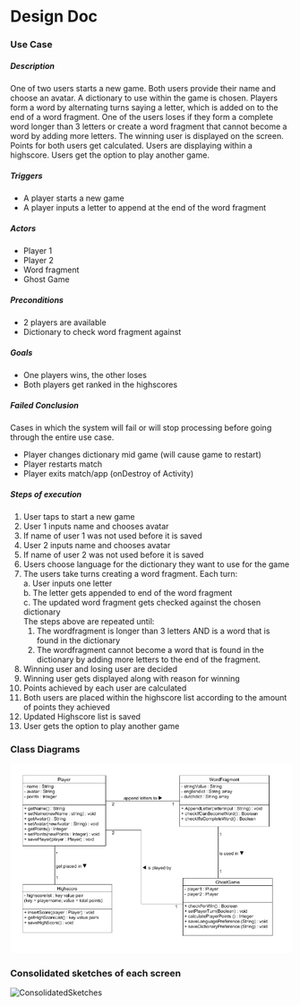 # Design Doc  

### Use Case 

##### Description  

One of two users starts a new game. Both users provide their name and choose an avatar. A dictionary to use within the game is chosen. Players form a word by alternating turns saying a letter, which is added on to the end of a word fragment. One of the users loses if they form a complete word longer than 3 letters or create a word fragment that cannot become a word by adding more letters. The winning user is displayed on the screen. Points for both users get calculated. Users are displaying within a highscore. Users get the option to play another game.  

##### Triggers  
-	A player starts a new game
-	A player inputs a letter to append at the end of the word fragment

##### Actors  
-	Player 1
-	Player 2
-	Word fragment
-	Ghost Game

##### Preconditions  
-	2 players are available
-	Dictionary to check word fragment against

##### Goals  
-	One players wins, the other loses
-	Both players get ranked in the highscores

##### Failed Conclusion  
Cases in which the system will fail or will stop processing before going through the entire use case.
-	Player changes dictionary mid game (will cause game to restart)
-	Player restarts match
-	Player exits match/app (onDestroy of Activity)

##### Steps of execution  
1.	User taps to start a new game
2.	User 1 inputs name and chooses avatar
3.	If name of user 1 was not used before it is saved 
4.	User 2 inputs name and chooses avatar
5.	If name of user 2 was not used before it is saved
6.	Users choose language for the dictionary they want to use for the game
7.	The users take turns creating a word fragment. Each turn:  
  a.	User inputs one letter  
  b.	The letter gets appended to end of the word fragment  
  c.	The updated word fragment gets checked against the chosen dictionary    
  The steps above are repeated until:
    1.	The wordfragment is longer than 3 letters AND is a word that is found in the dictionary
    2.	The wordfragment cannot become a word that is found in the dictionary by adding more letters to the end of the fragment.
8.	Winning user and losing user are decided
9.	Winning user gets displayed along with reason for winning
10.	Points achieved by each user are calculated
11.	Both users are placed within the highscore list according to the amount of points they achieved
12.	Updated Highscore list is saved
13.	User gets the option to play another game  

### Class Diagrams  

![ObjectModel](ObjectModel.png)

### Consolidated sketches of each screen  

![ConsolidatedSketches](ConsolidatedSketches.jpg)  




